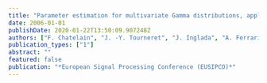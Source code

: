 ```yaml
---
title: "Parameter estimation for multivariate Gamma distributions, application to image registration"
date: 2006-01-01
publishDate: 2020-01-22T13:50:09.907248Z
authors: ["F. Chatelain", "J. -Y. Tourneret", "J. Inglada", "A. Ferrari"]
publication_types: ["1"]
abstract: ""
featured: false
publication: "*European Signal Processing Conference (EUSIPCO)*"
---
```


